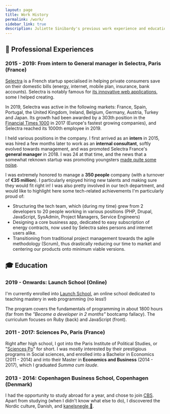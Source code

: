 ```yaml
---
layout: page
title: Work History
permalink: /work/
sidebar_link: true
description: Juliette Sinibardy's previous work experience and education
---
```


## 💼 Professional Experiences

### 2015 - 2019: From intern to General manager in Selectra, Paris (France)

[Selectra](https://selectra.info) is a French startup specialised in helping private 
consumers save on their domestic bills (energy, internet, mobile plan,
insurance, bank accounts). Selectra is notably famous for
[its innovative web applications](https://comparateur.selectra.info),
some I helped creating. 

In 2019, Selectra was active in the following markets: France, Spain, 
Portugal, the United Kingdom, Ireland, Belgium, Germany, Austria, Turkey
and Japan. Its growth had been awarded by a 303th position in the 
[Financial Times 1000](https://ig.ft.com/ft-1000/) in 2017 (Europe's fastest 
growing companies), and  Selectra reached its 1000th employee in 2019.

I held various positions in the company. I first arrived as an **intern** in 
2015, was hired a few months later to work as an **internal consultant**, 
softly evolved towards management, and was promoted Selectra France's
**general manager** in 2018. I was 24 at that time, and the news that a
somewhat reknown startup was promoting youngsters 
[made quite some noise](https://start.lesechos.fr/startups/actu-startups/25-ans-juliette-sinibardy-est-nommee-dg-de-selectra-france-13576.php). 

I was extremely honored to manage a **350 people** company (with 
a turnover of **€35 million**). I particularly enjoyed hiring new talents and
making sure they would fit right in! I was also pretty involved in our tech 
department, and would like to highlight here some tech-related achievements 
I'm particularly proud of:
- Structuring the tech team, which (during my time) grew from 2 developers
to 20 people working in various positions (PHP, Drupal, JavaScript, SysAdmin, 
Project Managers, Service Engineers)
- Designing a core business app, dedicated to easy subscription of energy 
contracts, now used by Selectra sales persons and internet users alike.
- Transitioning from traditional project management towards the 
agile methodology (Scrum), thus drastically reducing our time to market
and centering our products onto minimum viable versions.


## 🎓 Education

### 2019 - Onwards: Launch School (Online)

I'm currently enrolled into [Launch School](https://launchschool.com), an online
school dedicated to teaching mastery in web programming (no less!)

The program covers the fundamentals of programming in about 1800 hours
(far from the *"Become a developer in 2 months"* bootcamp fallacy). The
curriculum focuses on Ruby (back) and JavaScript (front).

### 2011 - 2017: Sciences Po, Paris (France)

Right after high school, I got into the Paris Institute of Political
Studies, or "[Sciences Po](https://sciencespo.fr)" for short. I was mostly
interested by their prestigious programs in Social sciences, and enrolled into
a Bachelor in Economics (2011 - 2014) and into their Master in **Economics and 
Business** (2014 - 2017), which I graduated *Summa cum laude*.

### 2013 - 2014: Copenhagen Business School, Copenhagen (Denmark)

I had the opportunity to study abroad for a year, and chose to join 
[CBS](https://www.cbs.dk/en). Apart from studying (when I didn't know what 
else to do), I discovered the Nordic culture, Danish, and 
[kanelsnegle 🍪](https://scandinaviadreaming.files.wordpress.com/2014/09/les-kanelsgnels-danois.jpg?w=660).